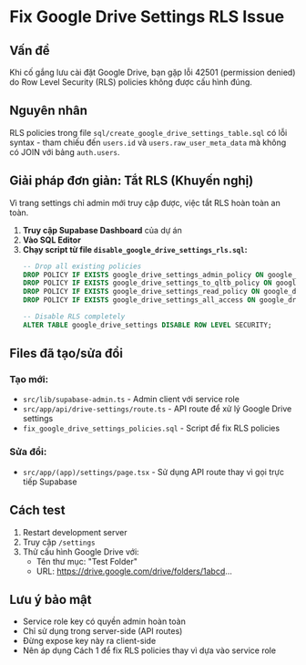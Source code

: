 # Fix Google Drive Settings RLS Issue

## Vấn đề
Khi cố gắng lưu cài đặt Google Drive, bạn gặp lỗi 42501 (permission denied) do Row Level Security (RLS) policies không được cấu hình đúng.

## Nguyên nhân
RLS policies trong file `sql/create_google_drive_settings_table.sql` có lỗi syntax - tham chiếu đến `users.id` và `users.raw_user_meta_data` mà không có JOIN với bảng `auth.users`.

## Giải pháp đơn giản: Tắt RLS (Khuyến nghị)
Vì trang settings chỉ admin mới truy cập được, việc tắt RLS hoàn toàn an toàn.

1. **Truy cập Supabase Dashboard** của dự án
2. **Vào SQL Editor**
3. **Chạy script từ file `disable_google_drive_settings_rls.sql`:**
   ```sql
   -- Drop all existing policies
   DROP POLICY IF EXISTS google_drive_settings_admin_policy ON google_drive_settings;
   DROP POLICY IF EXISTS google_drive_settings_to_qltb_policy ON google_drive_settings;
   DROP POLICY IF EXISTS google_drive_settings_read_policy ON google_drive_settings;
   DROP POLICY IF EXISTS google_drive_settings_all_access ON google_drive_settings;
   
   -- Disable RLS completely
   ALTER TABLE google_drive_settings DISABLE ROW LEVEL SECURITY;
   ```

## Files đã tạo/sửa đổi

### Tạo mới:
- `src/lib/supabase-admin.ts` - Admin client với service role
- `src/app/api/drive-settings/route.ts` - API route để xử lý Google Drive settings
- `fix_google_drive_settings_policies.sql` - Script để fix RLS policies

### Sửa đổi:
- `src/app/(app)/settings/page.tsx` - Sử dụng API route thay vì gọi trực tiếp Supabase

## Cách test
1. Restart development server
2. Truy cập `/settings` 
3. Thử cấu hình Google Drive với:
   - Tên thư mục: "Test Folder"
   - URL: https://drive.google.com/drive/folders/1abcd...

## Lưu ý bảo mật
- Service role key có quyền admin hoàn toàn
- Chỉ sử dụng trong server-side (API routes)
- Đừng expose key này ra client-side
- Nên áp dụng Cách 1 để fix RLS policies thay vì dựa vào service role
